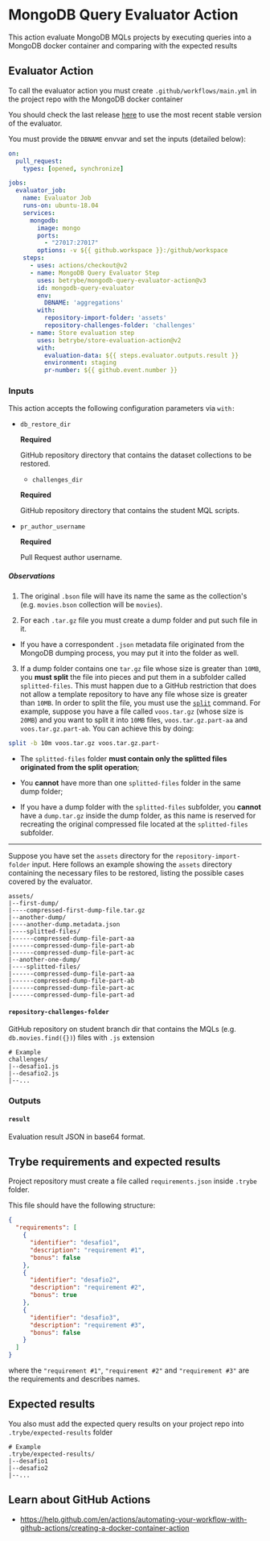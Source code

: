 # MongoDB Query Evaluator Action

This action evaluate MongoDB MQLs projects by executing queries into a MongoDB docker container and comparing with the expected results

## Evaluator Action

To call the evaluator action you must create `.github/workflows/main.yml` in the project repo with the MongoDB docker container

You should check the last release [here](https://github.com/betrybe/mongodb-query-evaluator-action/releases) to use the most recent stable version of the evaluator.

You must provide the `DBNAME` envvar and set the inputs (detailed below):

```yml
on:
  pull_request:
    types: [opened, synchronize]

jobs:
  evaluator_job:
    name: Evaluator Job
    runs-on: ubuntu-18.04
    services:
      mongodb:
        image: mongo
        ports:
          - "27017:27017"
        options: -v ${{ github.workspace }}:/github/workspace
    steps:
      - uses: actions/checkout@v2
      - name: MongoDB Query Evaluator Step
        uses: betrybe/mongodb-query-evaluator-action@v3
        id: mongodb-query-evaluator
        env:
          DBNAME: 'aggregations'
        with:
          repository-import-folder: 'assets'
          repository-challenges-folder: 'challenges'
      - name: Store evaluation step
        uses: betrybe/store-evaluation-action@v2
        with:
          evaluation-data: ${{ steps.evaluator.outputs.result }}
          environment: staging
          pr-number: ${{ github.event.number }}

```

### Inputs

This action accepts the following configuration parameters via `with:`

- `db_restore_dir`

  **Required**

  GitHub repository directory that contains the dataset collections to be restored.

  - `challenges_dir`

  **Required**

  GitHub repository directory that contains the student MQL scripts.

- `pr_author_username`

  **Required**

  Pull Request author username.

##### Observations

1. The original `.bson` file will have its name the same as the collection's (e.g. `movies.bson` collection will be `movies`).

2. For each `.tar.gz` file you must create a dump folder and put such file in it.

  * If you have a correspondent `.json` metadata file originated from the MongoDB dumping process, you may put it into the folder as well.

3. If a dump folder contains one `tar.gz` file whose size is greater than `10MB`, you **must split** the file into pieces and put them in a subfolder called `splitted-files`. This must happen due to a GitHub restriction that does not allow a template repository to have any file whose size is greater than `10MB`. In order to split the file, you must use the [`split`](https://man7.org/linux/man-pages/man1/split.1.html) command. For example, suppose you have a file called `voos.tar.gz` (whose size is `20MB`) and you want to split it into `10MB` files, `voos.tar.gz.part-aa` and `voos.tar.gz.part-ab`. You can achieve this by doing:

```bash
split -b 10m voos.tar.gz voos.tar.gz.part-
```

  * The `splitted-files` folder **must contain only the splitted files originated from the split operation**;

  * You **cannot** have more than one `splitted-files` folder in the same dump folder;

  * If you have a dump folder with the `splitted-files` subfolder, you **cannot** have a `dump.tar.gz` inside the dump folder, as this name is reserved for recreating the original compressed file located at the `splitted-files` subfolder.

---

Suppose you have set the `assets` directory for the `repository-import-folder` input. Here follows an example showing the `assets` directory containing the necessary files to be restored, listing the possible cases covered by the evaluator.

```
assets/
|--first-dump/
|----compressed-first-dump-file.tar.gz
|--another-dump/
|----another-dump.metadata.json
|----splitted-files/
|------compressed-dump-file-part-aa
|------compressed-dump-file-part-ab
|------compressed-dump-file-part-ac
|--another-one-dump/
|----splitted-files/
|------compressed-dump-file-part-aa
|------compressed-dump-file-part-ab
|------compressed-dump-file-part-ac
|------compressed-dump-file-part-ad
```

#### `repository-challenges-folder`

GitHub repository on student branch dir that contains the MQLs (e.g. `db.movies.find({})`) files with `.js` extension

```
# Example
challenges/
|--desafio1.js
|--desafio2.js
|--...
```

### Outputs

#### `result`

Evaluation result JSON in base64 format.

## Trybe requirements and expected results

Project repository must create a file called `requirements.json` inside `.trybe` folder.

This file should have the following structure:

```json
{
  "requirements": [
    {
      "identifier": "desafio1",
      "description": "requirement #1",
      "bonus": false
    },
    {
      "identifier": "desafio2",
      "description": "requirement #2",
      "bonus": true
    },
    {
      "identifier": "desafio3",
      "description": "requirement #3",
      "bonus": false
    }
  ]
}
```

where the `"requirement #1"`, `"requirement #2"` and `"requirement #3"` are the requirements and describes names.

## Expected results

You also must add the expected query results on your project repo into `.trybe/expected-results` folder

```
# Example
.trybe/expected-results/
|--desafio1
|--desafio2
|--...
```

## Learn about GitHub Actions

- https://help.github.com/en/actions/automating-your-workflow-with-github-actions/creating-a-docker-container-action
